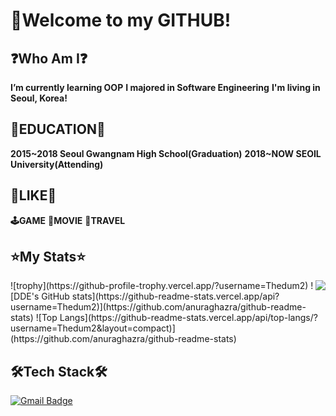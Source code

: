 # 🧭Welcome to my GITHUB!

## ❓Who Am I❓
**I’m currently learning OOP**
**I majored in Software Engineering**
**I'm living in Seoul, Korea!**

## 🏫EDUCATION🏫
**2015~2018 Seoul Gwangnam High School(Graduation)**
**2018~NOW SEOIL University(Attending)**

## **🧡LIKE🧡**
**🕹️GAME**
**🎥MOVIE**
**🧳TRAVEL**
  
## **⭐My Stats⭐**
<img align='right' src="http://mazassumnida.wtf/api/v2/generate_badge?boj=coco74591">
![trophy](https://github-profile-trophy.vercel.app/?username=Thedum2)
![DDE's GitHub stats](https://github-readme-stats.vercel.app/api?username=Thedum2)](https://github.com/anuraghazra/github-readme-stats)
![Top Langs](https://github-readme-stats.vercel.app/api/top-langs/?username=Thedum2&layout=compact)](https://github.com/anuraghazra/github-readme-stats)

## **🛠Tech Stack🛠**
[![Gmail Badge](https://img.shields.io/badge/Gmail-D14836?style=flat&logo=Gmail&logoColor=white)](mailto:haesoo9410@gmail.com)
